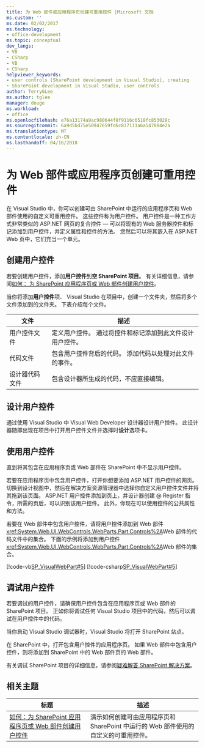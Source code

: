 ```yaml
---
title: 为 Web 部件或应用程序页创建可重用控件 |Microsoft 文档
ms.custom: ''
ms.date: 02/02/2017
ms.technology:
- office-development
ms.topic: conceptual
dev_langs:
- VB
- CSharp
- VB
- CSharp
helpviewer_keywords:
- user controls [SharePoint development in Visual Studio], creating
- SharePoint development in Visual Studio, user controls
author: TerryGLee
ms.author: tglee
manager: douge
ms.workload:
- office
ms.openlocfilehash: e76a13174a9ac980644f8f9116c6518fc853028c
ms.sourcegitcommit: 6a9d5bd75e50947659fd6c837111a6a547884e2a
ms.translationtype: MT
ms.contentlocale: zh-CN
ms.lasthandoff: 04/16/2018
---
```

# <a name="creating-reusable-controls-for-web-parts-or-application-pages"></a>为 Web 部件或应用程序页创建可重用控件
  在 Visual Studio 中，你可以创建可由 SharePoint 中运行的应用程序页和 Web 部件使用的自定义可重用控件。 这些控件称为用户控件。 用户控件是一种工作方式非常类似的 ASP.NET 网页的复合控件 — 可以将现有的 Web 服务器控件和标记添加到用户控件，并定义属性和控件的方法。 您然后可以将其嵌入在 ASP.NET Web 页中，它们充当一个单元。  
  
## <a name="creating-a-user-control"></a>创建用户控件  
 若要创建用户控件，添加**用户控件**到**空 SharePoint 项目**。 有关详细信息，请参阅[如何： 为 SharePoint 应用程序页或 Web 部件创建用户控件](../sharepoint/how-to-create-a-user-control-for-a-sharepoint-application-page-or-web-part.md)。  
  
 当你将添加**用户控件**项、 Visual Studio 在项目中，创建一个文件夹，然后将多个文件添加到的文件夹。 下表介绍每个文件。  
  
|文件|描述|  
|----------|-----------------|  
|用户控件文件|定义用户控件。 通过将控件和标记添加到此文件设计用户控件。|  
|代码文件|包含用户控件背后的代码。 添加代码以处理对此文件的事件。|  
|设计器代码文件|包含设计器所生成的代码，不应直接编辑。|  
  
## <a name="designing-the-user-control"></a>设计用户控件  
 通过使用 Visual Studio 中 Visual Web Developer 设计器设计用户控件。 此设计器随即出现在项目中打开用户控件文件并选择时**设计**选项卡。  

## <a name="consuming-the-user-control"></a>使用用户控件  
 直到将其包含在应用程序页或 Web 部件在 SharePoint 中不显示用户控件。  
  
 若要在应用程序页中包含用户控件，打开你想要添加 ASP.NET 用户控件的网页。 切换到设计视图中，然后在解决方案资源管理器中选择你自定义用户控件文件并将其拖到该页面。 ASP.NET 用户控件添加到页上，并设计器创建 @ Register 指令，所需的页后，可以识别该用户控件。 此外，你现在可以使用控件的公共属性和方法。  
  
 若要在 Web 部件中包含用户控件，请将用户控件添加到 Web 部件<xref:System.Web.UI.WebControls.WebParts.Part.Controls%2A>Web 部件的代码文件中的集合。 下面的示例将添加到用户控件<xref:System.Web.UI.WebControls.WebParts.Part.Controls%2A>Web 部件的集合。  
  
 [!code-vb[SP_VisualWebPart#5](../sharepoint/codesnippet/VisualBasic/sp_visualwebpart.vb/visualwebpart1/visualwebpart1.vb#5)]
 [!code-csharp[SP_VisualWebPart#5](../sharepoint/codesnippet/CSharp/sp_visualwebpart.cs/visualwebpart1/visualwebpart1.cs#5)]  
  
## <a name="debugging-a-user-control"></a>调试用户控件  
 若要调试的用户控件，请确保用户控件包含在应用程序页或 Web 部件的 SharePoint 项目。 正如你将调试任何 Visual Studio 项目中的代码，然后可以调试在用户控件中的代码。  
  
 当你启动 Visual Studio 调试器时，Visual Studio 将打开 SharePoint 站点。  
  
 在 SharePoint 中，打开包含用户控件的应用程序页。 如果 Web 部件中包含用户控件，则将添加到 SharePoint 中的 Web 部件页的 Web 部件。  
  
 有关调试 SharePoint 项目的详细信息，请参阅[疑难解答 SharePoint 解决方案](../sharepoint/troubleshooting-sharepoint-solutions.md)。  
  
## <a name="related-topics"></a>相关主题  
  
|标题|描述|  
|-----------|-----------------|  
|[如何：为 SharePoint 应用程序页或 Web 部件创建用户控件](../sharepoint/how-to-create-a-user-control-for-a-sharepoint-application-page-or-web-part.md)|演示如何创建可由应用程序页和 SharePoint 中运行的 Web 部件使用的自定义的可重用控件。|  
  
  